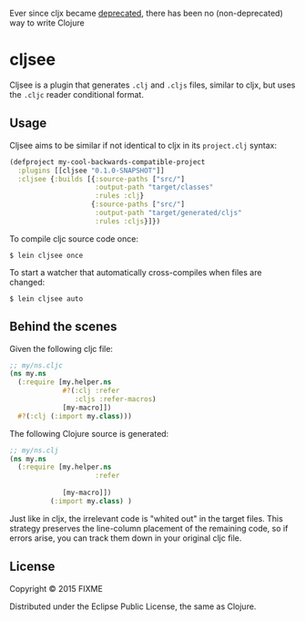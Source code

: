 Ever since cljx became [deprecated](https://github.com/lynaghk/cljx/commit/48c8f912db9fa7ac363e346664b98c7d64bf6e3b), there has been no (non-deprecated) way to write Clojure 

# cljsee

Cljsee is a plugin that generates `.clj` and `.cljs` files, similar to cljx, but uses the `.cljc` reader conditional format.

## Usage

Cljsee aims to be similar if not identical to cljx in its `project.clj` syntax:

```clojure
(defproject my-cool-backwards-compatible-project
  :plugins [[cljsee "0.1.0-SNAPSHOT"]]
  :cljsee {:builds [{:source-paths ["src/"]
                     :output-path "target/classes"
                     :rules :clj}
                    {:source-paths ["src/"]
                     :output-path "target/generated/cljs"
                     :rules :cljs}]})
```

To compile cljc source code once:
```
$ lein cljsee once
```

To start a watcher that automatically cross-compiles when files are changed:
```
$ lein cljsee auto
```

## Behind the scenes

Given the following cljc file:
```clojure
;; my/ns.cljc
(ns my.ns
  (:require [my.helper.ns
             #?(:clj :refer
                :cljs :refer-macros)
             [my-macro]])
  #?(:clj (:import my.class)))
```
The following Clojure source is generated:
```clojure
;; my/ns.clj
(ns my.ns
  (:require [my.helper.ns
                     :refer
                                   
             [my-macro]])
          (:import my.class) )
```
Just like in cljx, the irrelevant code is "whited out" in the target files. This strategy preserves
the line-column placement of the remaining code, so if errors arise, you can track them down in
your original cljc file.

## License

Copyright © 2015 FIXME

Distributed under the Eclipse Public License, the same as Clojure.
